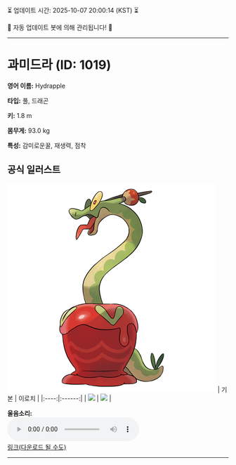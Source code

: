 
⏳ 업데이트 시간: 2025-10-07 20:00:14 (KST) ⏳

🤖 자동 업데이트 봇에 의해 관리됩니다! 🤖

---

# 과미드라 (ID: 1019)
**영어 이름:** Hydrapple

**타입:** 풀, 드래곤

**키:** 1.8 m

**몸무게:** 93.0 kg

**특성:** 감미로운꿀, 재생력, 점착

## 공식 일러스트
![](https://raw.githubusercontent.com/PokeAPI/sprites/master/sprites/pokemon/other/official-artwork/1019.png)
| 기본 | 이로치 |
|:----:|:------:|
| <img src="http://play.pokemonshowdown.com/sprites/ani/hydrapple.gif" width="200"> | <img src="http://play.pokemonshowdown.com/sprites/ani-shiny/hydrapple.gif" width="200"> |

**울음소리:**<br><audio controls src="https://raw.githubusercontent.com/PokeAPI/cries/main/cries/pokemon/latest/1019.ogg"></audio><br> [링크(다운로드 될 수도)](https://raw.githubusercontent.com/PokeAPI/cries/main/cries/pokemon/latest/1019.ogg)


---
